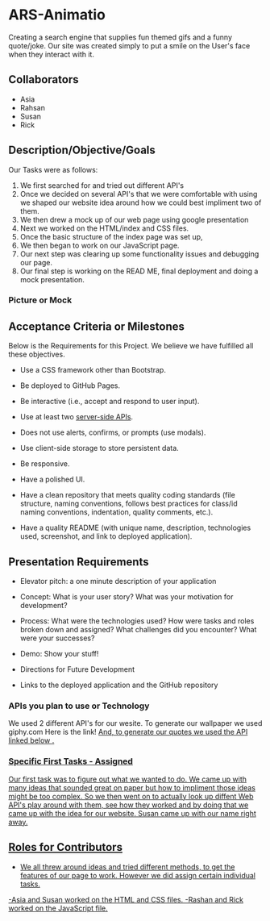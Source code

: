# ARS-Animatio

Creating a search engine that supplies fun themed gifs and a funny quote/joke. Our site was created simply to put a smile on the User's face when they interact with it.
## Collaborators
- Asia
- Rahsan
- Susan
- Rick 



## Description/Objective/Goals 
Our Tasks were as follows:
1. We first searched for and tried out different API's 
2. Once we decided on several API's that we were comfortable with using we shaped our website idea around how we could best impliment two of them.
3. We then drew a mock up of our web page using google presentation
4. Next we worked on the HTML/index and CSS files.
5. Once the basic structure of the index page was set up,
6. We then began to work on our JavaScript page.
7. Our next step was clearing up some functionality issues and debugging our page.
8. Our final step is working on the READ ME, final deployment and doing a mock presentation.

### Picture or Mock

## Acceptance Criteria or Milestones
Below is the Requirements for this Project. We believe we have fulfilled all these objectives.

* Use a CSS framework other than Bootstrap.

* Be deployed to GitHub Pages.

* Be interactive (i.e., accept and respond to user input).

* Use at least two [server-side APIs](https://coding-boot-camp.github.io/full-stack/apis/api-resources).

* Does not use alerts, confirms, or prompts (use modals).

* Use client-side storage to store persistent data.

* Be responsive.

* Have a polished UI.

* Have a clean repository that meets quality coding standards (file structure, naming conventions, follows best practices for class/id naming conventions, indentation, quality comments, etc.).

* Have a quality README (with unique name, description, technologies used, screenshot, and link to deployed application).

## Presentation Requirements
* Elevator pitch: a one minute description of your application

* Concept: What is your user story? What was your motivation for development?

* Process: What were the technologies used? How were tasks and roles broken down and assigned? What challenges did you encounter? What were your successes?

* Demo: Show your stuff!

* Directions for Future Development

* Links to the deployed application and the GitHub repository


### APIs you plan to use or Technology
We used 2 different API's for our wesite. To generate our wallpaper we used giphy.com Here is the link! <a href="https://api.giphy.com"> And, to generate our quotes we used the API linked below
<a href="https://geek-jokes.sameerkumar.website/api?">.



### Specific First Tasks - Assigned
Our first task was to figure out what we wanted to do. We came up with many ideas that sounded great on paper but how to impliment those ideas might be too complex. So we then went on to actually look up diffent Web API's play around with them, see how they worked and by doing that we came up with the idea for our website. Susan came up with our name right away. 


## Roles for Contributors
- We all threw around ideas and tried different methods, to get the features of our page to work. However we did assign certain individual tasks.

-Asia and Susan worked on the HTML and CSS files.
-Rashan and Rick worked on the JavaScript file.

